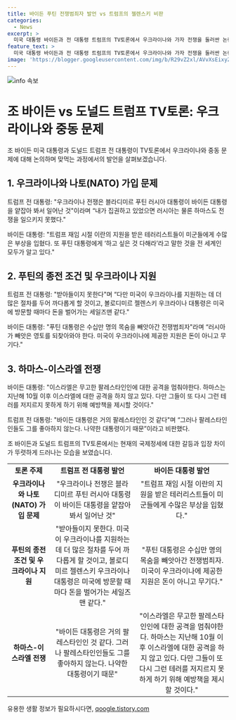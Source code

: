 ```yaml
---
title: 바이든 푸틴 전쟁범죄자 발언 vs 트럼프의 젤렌스키 비판
categories:
  - News
excerpt: >
  미국 대통령 바이든과 전 대통령 트럼프의 TV토론에서 우크라이나와 가자 전쟁을 둘러싼 논란이 고조되었다. 트럼프는 바이든을 비판하며 우크라이나 전쟁을 막지 못한 나약한 대통령이라고 언급했고, 바이든은 트럼프를 공격하며 푸틴의 애완견이라고 지적했다. 또한, 이스라엘-하마스 전쟁 문제에 대한 해결책을 두 사람이 서로 다른 입장으로 펼치며 현안을 논의했다. 강렬한 막말과 비판이 교차하는 이 토론은 온도가 높아지고 있다.
feature_text: >
  미국 대통령 바이든과 전 대통령 트럼프의 TV토론에서 우크라이나와 가자 전쟁을 둘러싼 논란이 고조되었다. 트럼프는 바이든을 비판하며 우크라이나 전쟁을 막지 못한 나약한 대통령이라고 언급했고, 바이든은 트럼프를 공격하며 푸틴의 애완견이라고 지적했다. 또한, 이스라엘-하마스 전쟁 문제에 대한 해결책을 두 사람이 서로 다른 입장으로 펼치며 현안을 논의했다. 강렬한 막말과 비판이 교차하는 이 토론은 온도가 높아지고 있다.
image: 'https://blogger.googleusercontent.com/img/b/R29vZ2xl/AVvXsEixyZcFfHzMRdzZMjFBmAUKJYCLCGyLL1o632UiGVXcaFdKo_bkvkuCioo0uUKlGfBVcT3P84aROyZIXSBEx3Aw5nCQ3pTgDom1WDC4m8eifvWiAmWEEVb4x6G_l8C0QH225ldMjyaFvpxGEBGNO37VmDTDMHGhJPq73UglMfDca1-0aw/s1600/blogspot.png'
---
```


<p><img src="https://blogger.googleusercontent.com/img/b/R29vZ2xl/AVvXsEixyZcFfHzMRdzZMjFBmAUKJYCLCGyLL1o632UiGVXcaFdKo_bkvkuCioo0uUKlGfBVcT3P84aROyZIXSBEx3Aw5nCQ3pTgDom1WDC4m8eifvWiAmWEEVb4x6G_l8C0QH225ldMjyaFvpxGEBGNO37VmDTDMHGhJPq73UglMfDca1-0aw/s1600/blogspot.png" alt="info 속보" /></p>

<h1 data-ke-size="size26">조 바이든 vs 도널드 트럼프 TV토론: 우크라이나와 중동 문제</h1>

<p data-ke-size="size16">조 바이든 미국 대통령과 도널드 트럼프 전 대통령이 TV토론에서 우크라이나와 중동 문제에 대해 논의하며 맞먹는 과정에서의 발언을 살펴보겠습니다.</p>

<h2 data-ke-size="size24">1. 우크라이나와 나토(NATO) 가입 문제</h2>

<p data-ke-size="size16">트럼프 전 대통령: "우크라이나 전쟁은 블라디미르 푸틴 러시아 대통령이 바이든 대통령을 얕잡아 봐서 일어난 것"이라며 “내가 집권하고 있었으면 러시아는 물론 하마스도 전쟁을 일으키지 못했다."</p>

<p data-ke-size="size16">바이든 대통령: "트럼프 재임 시절 이란의 지원을 받은 테러리스트들이 미군들에게 수많은 부상을 입혔다. 또 푸틴 대통령에게 ‘하고 싶은 것 다해라’라고 말한 것을 전 세계인 모두가 알고 있다."</p>

<h2 data-ke-size="size24">2. 푸틴의 종전 조건 및 우크라이나 지원</h2>

<p data-ke-size="size16">트럼프 전 대통령: "받아들이지 못한다"며 “다만 미국이 우크라이나를 지원하는 데 더 많은 절차를 두어 까다롭게 할 것이고, 볼로디미르 젤렌스키 우크라이나 대통령은 미국에 방문할 때마다 돈을 벌어가는 세일즈맨 같다."</p>

<p data-ke-size="size16">바이든 대통령: "푸틴 대통령은 수십만 명의 목숨을 빼앗아간 전쟁범죄자"라며 “러시아가 빼앗은 영토를 되찾아와야 한다. 미국이 우크라이나에 제공한 지원은 돈이 아니고 무기다."</p>

<h2 data-ke-size="size24">3. 하마스-이스라엘 전쟁</h2>

<p data-ke-size="size16">바이든 대통령: "이스라엘은 무고한 팔레스타인인에 대한 공격을 멈춰야한다. 하마스는 지난해 10월 이후 이스라엘에 대한 공격을 하지 않고 있다. 다만 그들이 또 다시 그런 테러를 저지르지 못하게 하기 위해 예방책을 제시할 것이다."</p>

<p data-ke-size="size16">트럼프 전 대통령: "바이든 대통령은 거의 팔레스타인인 것 같다"며 “그러나 팔레스타인인들도 그를 좋아하지 않는다. 나약한 대통령이기 때문”이라고 비판했다.</p>

<p data-ke-size="size16">조 바이든과 도널드 트럼프의 TV토론에서는 현재의 국제정세에 대한 갈등과 입장 차이가 뚜렷하게 드러나는 모습을 보였습니다.</p>

<table>
    <tr>
        <td style="text-align: center; height: 17px;"><b>토론 주제</b></td>
        <td style="text-align: center; height: 17px;"><b>트럼프 전 대통령 발언</b></td>
        <td style="text-align: center; height: 17px;"><b>바이든 대통령 발언</b></td>
    </tr>
    <tr>
        <td style="text-align: center; height: 17px;"><b>우크라이나와 나토(NATO) 가입 문제</b></td>
        <td style="text-align: center; height: 17px;">"우크라이나 전쟁은 블라디미르 푸틴 러시아 대통령이 바이든 대통령을 얕잡아 봐서 일어난 것"</td>
        <td style="text-align: center; height: 17px;">"트럼프 재임 시절 이란의 지원을 받은 테러리스트들이 미군들에게 수많은 부상을 입혔다."</td>
    </tr>
    <tr>
        <td style="text-align: center; height: 17px;"><b>푸틴의 종전 조건 및 우크라이나 지원</b></td>
        <td style="text-align: center; height: 17px;">"받아들이지 못한다. 미국이 우크라이나를 지원하는 데 더 많은 절차를 두어 까다롭게 할 것이고, 볼로디미르 젤렌스키 우크라이나 대통령은 미국에 방문할 때마다 돈을 벌어가는 세일즈맨 같다."</td>
        <td style="text-align: center; height: 17px;">"푸틴 대통령은 수십만 명의 목숨을 빼앗아간 전쟁범죄자. 미국이 우크라이나에 제공한 지원은 돈이 아니고 무기다."</td>
    </tr>
    <tr>
        <td style="text-align: center; height: 17px;"><b>하마스-이스라엘 전쟁</b></td>
        <td style="text-align: center; height: 17px;">"바이든 대통령은 거의 팔레스타인인 것 같다. 그러나 팔레스타인인들도 그를 좋아하지 않는다. 나약한 대통령이기 때문"</td>
        <td style="text-align: center; height: 17px;">"이스라엘은 무고한 팔레스타인인에 대한 공격을 멈춰야한다. 하마스는 지난해 10월 이후 이스라엘에 대한 공격을 하지 않고 있다. 다만 그들이 또 다시 그런 테러를 저지르지 못하게 하기 위해 예방책을 제시할 것이다."</td>
    </tr>
</table>

<p data-ke-size="size16"></p>
유용한 생활 정보가 필요하시다면, <a href="https://qoogle.tistory.com" rel="dofollow">qoogle.tistory.com</a>


